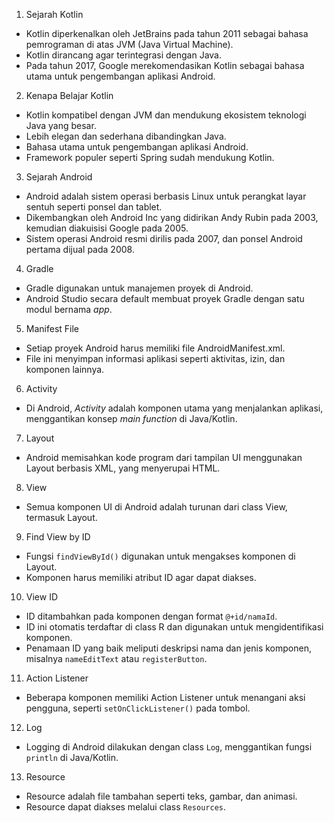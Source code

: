 1. Sejarah Kotlin  
- Kotlin diperkenalkan oleh JetBrains pada tahun 2011 sebagai bahasa pemrograman di atas JVM (Java Virtual Machine).  
- Kotlin dirancang agar terintegrasi dengan Java.  
- Pada tahun 2017, Google merekomendasikan Kotlin sebagai bahasa utama untuk pengembangan aplikasi Android.  

2. Kenapa Belajar Kotlin  
- Kotlin kompatibel dengan JVM dan mendukung ekosistem teknologi Java yang besar.  
- Lebih elegan dan sederhana dibandingkan Java.  
- Bahasa utama untuk pengembangan aplikasi Android.  
- Framework populer seperti Spring sudah mendukung Kotlin.  

3. Sejarah Android  
- Android adalah sistem operasi berbasis Linux untuk perangkat layar sentuh seperti ponsel dan tablet.  
- Dikembangkan oleh Android Inc yang didirikan Andy Rubin pada 2003, kemudian diakuisisi Google pada 2005.  
- Sistem operasi Android resmi dirilis pada 2007, dan ponsel Android pertama dijual pada 2008.  

4. Gradle  
- Gradle digunakan untuk manajemen proyek di Android.  
- Android Studio secara default membuat proyek Gradle dengan satu modul bernama *app*.  

5. Manifest File  
- Setiap proyek Android harus memiliki file AndroidManifest.xml.  
- File ini menyimpan informasi aplikasi seperti aktivitas, izin, dan komponen lainnya.  

6. Activity  
- Di Android, *Activity* adalah komponen utama yang menjalankan aplikasi, menggantikan konsep *main function* di Java/Kotlin.  

7. Layout  
- Android memisahkan kode program dari tampilan UI menggunakan Layout berbasis XML, yang menyerupai HTML.  

8. View  
- Semua komponen UI di Android adalah turunan dari class View, termasuk Layout.  

9. Find View by ID  
- Fungsi `findViewById()` digunakan untuk mengakses komponen di Layout.  
- Komponen harus memiliki atribut ID agar dapat diakses.  

10. View ID  
- ID ditambahkan pada komponen dengan format `@+id/namaId`.  
- ID ini otomatis terdaftar di class R dan digunakan untuk mengidentifikasi komponen.  
- Penamaan ID yang baik meliputi deskripsi nama dan jenis komponen, misalnya `nameEditText` atau `registerButton`.  

11. Action Listener  
- Beberapa komponen memiliki Action Listener untuk menangani aksi pengguna, seperti `setOnClickListener()` pada tombol.  

12. Log  
- Logging di Android dilakukan dengan class `Log`, menggantikan fungsi `println` di Java/Kotlin.  

13. Resource  
- Resource adalah file tambahan seperti teks, gambar, dan animasi.  
- Resource dapat diakses melalui class `Resources`.  
